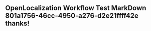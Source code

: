 <properties
ms.topic="hero-topic"
ms.test1="hero-topic"
ms.test2="test"/>


## OpenLocalization Workflow Test MarkDown 801a1756-46cc-4950-a276-d2e21ffff42e thanks!



<!--HONumber=Aug16_HO4-->


